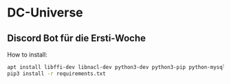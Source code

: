 # DC-Universe

## Discord Bot für die Ersti-Woche

How to install:
```BASH
apt install libffi-dev libnacl-dev python3-dev python3-pip python-mysqldb
pip3 install -r requirements.txt
```